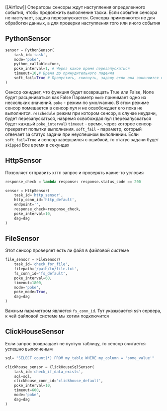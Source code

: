 [[Airflow]]
Операторы сенсоры ждут наступления определенного события, чтобы продолжить выполнение таски. Если событие сенсора не наступает, задача перезапускается. Сенсоры применяются не для обработки данных, а для проверки наступления того или иного события
## PythonSensor
```python
sensor = PythonSensor(
    task_id='task',
    mode='poke',
    python_callable=func,
    poke_interval=1, # Через какое время перезапускаться
    timeout=10,# Время до принудительного падения
    soft_fail=True # Пропустить, скипнуть, задачу если она закончится неудачей
)
```
Сенсор ожидает, что функция будет возвращать True или False, None будет расцениваться как False
Параметр `mode` принимает одно из нескольких значений. `poke` - режим по умолчанию. В этом режиме сенсор помешается в сенсор пул и не освобождает его пока не выполнится. `reschedule` режим при котором сенсор, в случае неудачи, будет перезапускаться, навремя освобождая пул (перезапускаться будет каждый `poke_interval`)
`timeout` - время, через которое сенсор прекратит попытки выполнения. `soft_fail` - параметр, который отвечает за статус задачи при неуспешном выполнении. Если `soft_fail=True` и сенсор завершился с ошибкой, то статус задачи будет `skipped`
Все время в секундах
## HttpSensor
Позволяет отправить хттп запрос и проверять какие-то условия
```python
response_check = lambda response: response.status_code == 200

sensor = HttpSensor(
    task_id='http_sensor',          
    http_conn_id='http_default',    
    endpoint='',                 
    response_check=response_check, 
    poke_interval=10,              
    dag=dag                         
)
```
## FileSensor
Этот сенсор проверяет есть ли файл в файловой системе
```python
file_sensor = FileSensor(
    task_id='check_for_file',
    filepath='/path/to/file.txt',  
    fs_conn_id='fs_default',      
    poke_interval=60,             
    timeout=1800,                 
    mode='poke',                
    poke_mode=True,             
    dag=dag
)
```
Важным параметром является `fs_conn_id`. Тут указывается ssh сервера, к чей файловой системе мы хотим подключится
## ClickHouseSensor
Если запрос возвращает не пустую таблицу, то сенсор считается успешно выполненым
```python
sql= "SELECT count(*) FROM my_table WHERE my_column = 'some_value'"

clickhouse_sensor = ClickHouseSqlSensor(
    task_id='check_if_data_exists',
    sql=sql,                                 
    clickhouse_conn_id='clickhouse_default', 
    poke_interval=10,                         
    timeout=600,                              
    mode='poke',                              
    dag=dag                                   
)
```